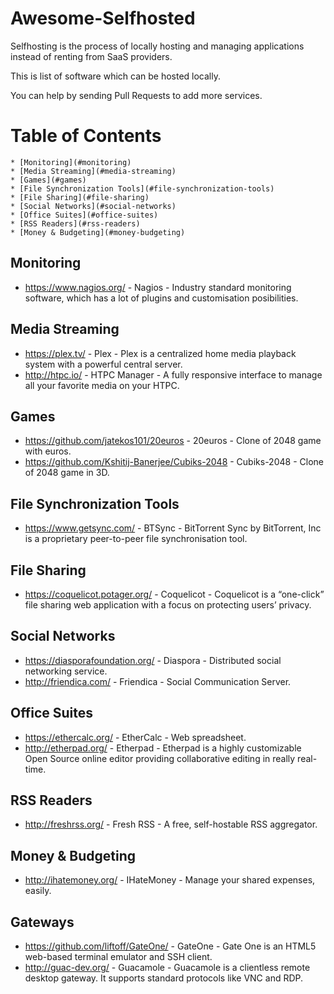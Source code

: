 # Awesome-Selfhosted

Selfhosting is the process of locally hosting and managing applications instead of renting from SaaS providers.

This is list of software which can be hosted locally.

You can help by sending Pull Requests to add more services.

Table of Contents
=================

	* [Monitoring](#monitoring)
	* [Media Streaming](#media-streaming)
	* [Games](#games)
	* [File Synchronization Tools](#file-synchronization-tools)
	* [File Sharing](#file-sharing)
	* [Social Networks](#social-networks)
	* [Office Suites](#office-suites)
	* [RSS Readers](#rss-readers)
	* [Money & Budgeting](#money-budgeting)

## Monitoring

  * https://www.nagios.org/ - Nagios - Industry standard monitoring software, which has a lot of plugins and customisation posibilities.


## Media Streaming

  * https://plex.tv/ - Plex - Plex is a centralized home media playback system with a powerful central server.
  * http://htpc.io/  - HTPC Manager - A fully responsive interface to manage all your favorite media on your HTPC.

## Games

  * https://github.com/jatekos101/20euros - 20euros - Clone of 2048 game with euros.
  * https://github.com/Kshitij-Banerjee/Cubiks-2048 - Cubiks-2048 - Clone of 2048 game in 3D.

## File Synchronization Tools

  * https://www.getsync.com/ - BTSync - BitTorrent Sync by BitTorrent, Inc is a proprietary peer-to-peer file synchronisation tool.

## File Sharing

  * https://coquelicot.potager.org/ - Coquelicot - Coquelicot is a “one-click” file sharing web application with a focus on protecting users’ privacy.

## Social Networks

  * https://diasporafoundation.org/ - Diaspora - Distributed social networking service.
  * http://friendica.com/ - Friendica - Social Communication Server.

## Office Suites

  * https://ethercalc.org/ - EtherCalc - Web spreadsheet.
  * http://etherpad.org/ - Etherpad - Etherpad is a highly customizable Open Source online editor providing collaborative editing in really real-time.

## RSS Readers

  * http://freshrss.org/ - Fresh RSS - A free, self-hostable RSS aggregator.

## Money & Budgeting

  * http://ihatemoney.org/ - IHateMoney - Manage your shared expenses, easily.

## Gateways

  * https://github.com/liftoff/GateOne/ - GateOne - Gate One is an HTML5 web-based terminal emulator and SSH client.
  * http://guac-dev.org/ - Guacamole - Guacamole is a clientless remote desktop gateway. It supports standard protocols like VNC and RDP.
